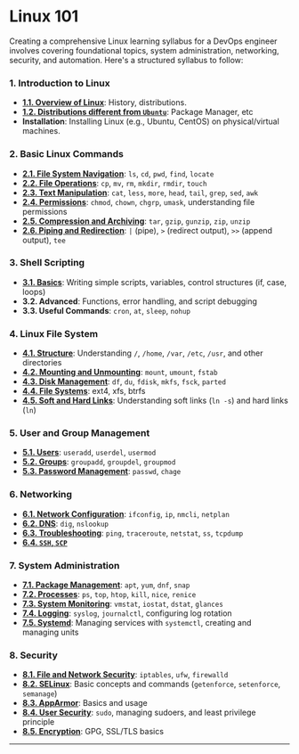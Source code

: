# Linux 101

Creating a comprehensive Linux learning syllabus for a DevOps engineer involves covering foundational topics, system administration, networking, security, and automation. Here's a structured syllabus to follow:

### **1. Introduction to Linux**

- **[1.1. Overview of Linux](./01-Introduction-to-Linux/1.1-Overview-of-Linux.md)**: History, distributions.
- **[1.2. Distributions different from `Ubuntu`](./01-Introduction-to-Linux/1.2-Distributions-different-from-Ubuntu.md)**: Package Manager, etc
- **Installation**: Installing Linux (e.g., Ubuntu, CentOS) on physical/virtual machines.

### **2. Basic Linux Commands**

- **[2.1. File System Navigation](./02-Basic-Linux-Commands/2.1-File-System-Navigation.md)**: `ls`, `cd`, `pwd`, `find`, `locate`
- **[2.2. File Operations](./02-Basic-Linux-Commands/2.2-File-Operations.md)**: `cp`, `mv`, `rm`, `mkdir`, `rmdir`, `touch`
- **[2.3. Text Manipulation](./02-Basic-Linux-Commands/2.3-Text-Manipulation.md)**: `cat`, `less`, `more`, `head`, `tail`, `grep`, `sed`, `awk`
- **[2.4. Permissions](./02-Basic-Linux-Commands/2.4-Permissions.md)**: `chmod`, `chown`, `chgrp`, `umask`, understanding file permissions
- **[2.5. Compression and Archiving](./02-Basic-Linux-Commands/2.5-Compression-and-Archiving.md)**: `tar`, `gzip`, `gunzip`, `zip`, `unzip`
- **[2.6. Piping and Redirection](./02-Basic-Linux-Commands/2.6-Piping-and-Redirection.md)**: `|` (pipe), `>` (redirect output), `>>` (append output), `tee`

### **3. Shell Scripting**

- **[3.1. Basics](./03-Shell-Scripting/3.1-Basics.md)**: Writing simple scripts, variables, control structures (if, case, loops)
- **3.2. Advanced**: Functions, error handling, and script debugging
- **3.3. Useful Commands**: `cron`, `at`, `sleep`, `nohup`

### **4. Linux File System**

- **[4.1. Structure](./04-Linux-File-System/4.1-Structure.md)**: Understanding `/`, `/home`, `/var`, `/etc`, `/usr`, and other directories
- **[4.2. Mounting and Unmounting](./04-Linux-File-System/4.2-Mounting-and-Unmounting.md)**: `mount`, `umount`, `fstab`
- **[4.3. Disk Management](./04-Linux-File-System/4.3-Disk-Management.md)**: `df`, `du`, `fdisk`, `mkfs`, `fsck`, `parted`
- **[4.4. File Systems](./04-Linux-File-System/4.4-File-Systems.md)**: ext4, xfs, btrfs
- **[4.5. Soft and Hard Links](./04-Linux-File-System/4.5-Soft-and-Hard-Links.md)**: Understanding soft links (`ln -s`) and hard links (`ln`)

### **5. User and Group Management**

- **[5.1. Users](./05-User-Group-Management/5.1-Users.md)**: `useradd`, `userdel`, `usermod`
- **[5.2. Groups](./05-User-Group-Management/5.2-Groups.md)**: `groupadd`, `groupdel`, `groupmod`
- **[5.3. Password Management](./05-User-Group-Management/5.3-Password-Management.md)**: `passwd`, `chage`

### **6. Networking**

- **[6.1. Network Configuration](./06-Networking/6.1-Network-Configuration.md)**: `ifconfig`, `ip`, `nmcli`, `netplan`
- **[6.2. DNS](./06-Networking/6.2-DNS.md)**: `dig`, `nslookup`
- **[6.3. Troubleshooting](./06-Networking/6.3-Troubleshooting.md)**: `ping`, `traceroute`, `netstat`, `ss`, `tcpdump`
- **[6.4. `SSH`, `SCP`](./06-Networking/6.4-SSH-SCP.md)**

### **7. System Administration**

- **[7.1. Package Management](./07-System-Administration/7.1-Package-Management.md)**: `apt`, `yum`, `dnf`, `snap`
- **[7.2. Processes](./07-System-Administration/7.2-Processes.md)**: `ps`, `top`, `htop`, `kill`, `nice`, `renice`
- **[7.3. System Monitoring](./07-System-Administration/7.3-System-Monitoring.md)**: `vmstat`, `iostat`, `dstat`, `glances`
- **[7.4. Logging](./07-System-Administration/7.4-Logging.md)**: `syslog`, `journalctl`, configuring log rotation
- **[7.5. Systemd](./07-System-Administration/7.5-Systemd.md)**: Managing services with `systemctl`, creating and managing units

### **8. Security**

- **[8.1. File and Network Security](./08-Security/8.1-File-Network-Security.md)**: `iptables`, `ufw`, `firewalld`
- **[8.2. SELinux](./08-Security/8.2-SELinux.md)**: Basic concepts and commands (`getenforce`, `setenforce`, `semanage`)
- **[8.3. AppArmor](./08-Security/8.3-AppArmor.md)**: Basics and usage
- **[8.4. User Security](./08-Security/8.4-User-Security.md)**: `sudo`, managing sudoers, and least privilege principle
- **[8.5. Encryption](./08-Security/8.5-Encryption.md)**: GPG, SSL/TLS basics

---

